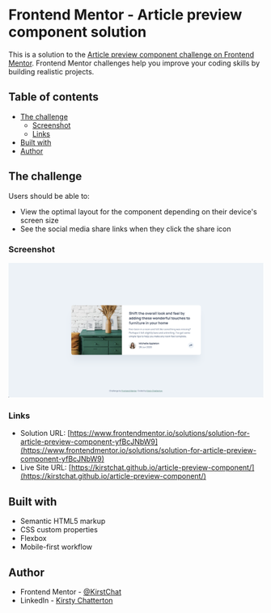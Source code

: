 # Frontend Mentor - Article preview component solution

This is a solution to the [Article preview component challenge on Frontend Mentor](https://www.frontendmentor.io/challenges/article-preview-component-dYBN_pYFT). Frontend Mentor challenges help you improve your coding skills by building realistic projects.

## Table of contents

- [The challenge](#the-challenge)
  - [Screenshot](#screenshot)
  - [Links](#links)
- [Built with](#built-with)
- [Author](#author)

## The challenge

Users should be able to:

- View the optimal layout for the component depending on their device's screen size
- See the social media share links when they click the share icon

### Screenshot

![Desktop Screenshot](./images/desktop-screenshot.png)

### Links

- Solution URL: [https://www.frontendmentor.io/solutions/solution-for-article-preview-component-yfBcJNbW9](https://www.frontendmentor.io/solutions/solution-for-article-preview-component-yfBcJNbW9)
- Live Site URL: [https://kirstchat.github.io/article-preview-component/](https://kirstchat.github.io/article-preview-component/)

## Built with

- Semantic HTML5 markup
- CSS custom properties
- Flexbox
- Mobile-first workflow

## Author

- Frontend Mentor - [@KirstChat](https://www.frontendmentor.io/profile/KirstChat)
- LinkedIn - [Kirsty Chatterton](https://www.linkedin.com/in/kirsty-c-154781a4/)
